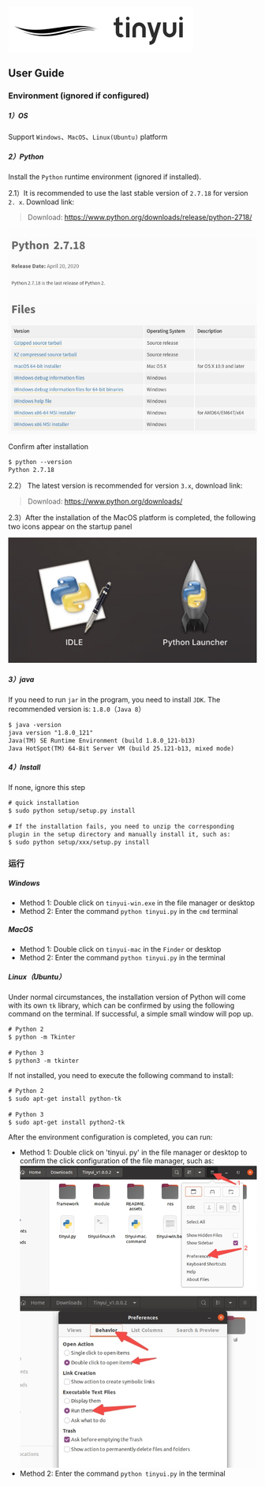 ![](user-guide.assets/8.png)

## User Guide

### Environment (ignored if configured)

##### 1）OS

Support `Windows`、`MacOS`、`Linux(Ubuntu)` platform

##### 2）Python

Install the `Python` runtime environment (ignored if installed).

2.1）It is recommended to use the last stable version of `2.7.18` for version `2. x`. Download link:

>   Download: https://www.python.org/downloads/release/python-2718/

![](user-guide.assets/5.jpg)

Confirm after installation

```shell
$ python --version
Python 2.7.18
```

2.2） The latest version is recommended for version `3.x`, download link:

>Download: https://www.python.org/downloads/

2.3）After the installation of the MacOS platform is completed, the following two icons appear on the startup panel

![](user-guide.assets/4.jpg)

##### 3）java

If you need to run `jar` in the program, you need to install `JDK`. The recommended version is: `1.8.0`（`Java 8`）

```shell
$ java -version
java version "1.8.0_121"
Java(TM) SE Runtime Environment (build 1.8.0_121-b13)
Java HotSpot(TM) 64-Bit Server VM (build 25.121-b13, mixed mode)
```

##### 4）Install

If none, ignore this step

```shell
# quick installation
$ sudo python setup/setup.py install

# If the installation fails, you need to unzip the corresponding plugin in the setup directory and manually install it, such as:
$ sudo python setup/xxx/setup.py install
```

### 运行

##### Windows

-   Method 1:  Double click on `tinyui-win.exe` in the file manager or desktop
-   Method 2:  Enter the command `python tinyui.py` in the `cmd` terminal

##### MacOS

-   Method 1:  Double click on `tinyui-mac` in the `Finder` or desktop
-   Method 2:  Enter the command `python tinyui.py` in the terminal

##### Linux（Ubuntu）

Under normal circumstances, the installation version of Python will come with its own `tk` library, which can be confirmed by using the following command on the terminal. If successful, a simple small window will pop up.

```shell
# Python 2
$ python -m Tkinter

# Python 3
$ python3 -m tkinter
```

If not installed, you need to execute the following command to install:

```shell
# Python 2
$ sudo apt-get install python-tk

# Python 3
$ sudo apt-get install python2-tk
```

After the environment configuration is completed, you can run:

-   Method 1: Double click on 'tinyui. py' in the file manager or desktop to confirm the click configuration of the file manager, such as:
    ![](user-guide.assets/7.png)
    ![](user-guide.assets/3.jpeg)
-   Method 2:  Enter the command `python tinyui.py` in the terminal

